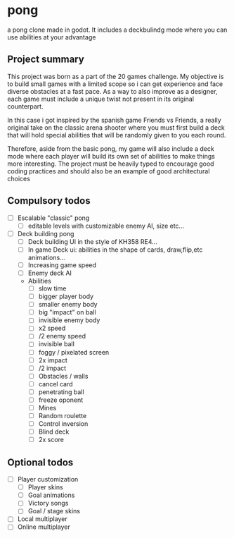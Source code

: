 # pong

a pong clone made in godot.
It includes a deckbulindg mode where you can use abilities at your advantage

## Project summary

This project was born as a part of the 20 games challenge. My objective is to build small games with a limited scope so i can get experience and face diverse obstacles at a fast pace. As a way to also improve as a designer, each game must include a unique twist not present in its original counterpart.

In this case i got inspired by the spanish game Friends vs Friends, a really original take on the classic arena shooter where you must first build a deck that will hold special abilities that will be randomly given to you each round.

Therefore, aside from the basic pong, my game will also include a deck mode where each player will build its own set of abilities to make things more interesting.
The project must be heavily typed to encourage good coding practices and should also be an example of good architectural choices

## Compulsory todos

- [ ] Escalable "classic" pong
  - [ ] editable levels with customizable enemy AI, size etc...
- [ ] Deck building pong
  - [ ] Deck building UI in the style of KH358 RE4...
  - [ ] In game Deck ui: abilities in the shape of cards, draw,flip,etc animations...
  - [ ] Increasing game speed
  - [ ] Enemy deck AI
  - Abilities
    - [ ] slow time
    - [ ] bigger player body
    - [ ] smaller enemy body
    - [ ] big "impact" on ball
    - [ ] invisible enemy body
    - [ ] x2 speed
    - [ ] /2 enemy speed
    - [ ] invisible ball
    - [ ] foggy / pixelated screen
    - [ ] 2x impact
    - [ ] /2 impact
    - [ ] Obstacles / walls
    - [ ] cancel card
    - [ ] penetrating ball
    - [ ] freeze oponent
    - [ ] Mines
    - [ ] Random roulette
    - [ ] Control inversion
    - [ ] Blind deck
    - [ ] 2x score

## Optional todos

- [ ] Player customization
  - [ ] Player skins
  - [ ] Goal animations
  - [ ] Victory songs
  - [ ] Goal / stage skins
- [ ] Local multiplayer
- [ ] Online multiplayer
